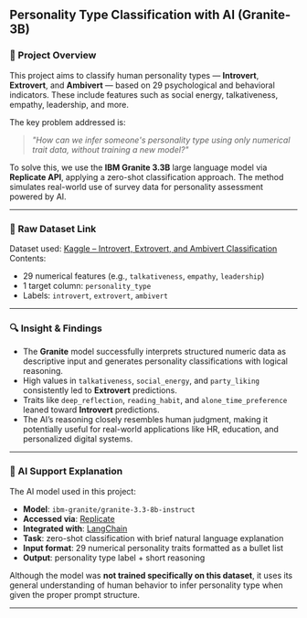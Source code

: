 ## Personality Type Classification with AI (Granite-3B)

### 📌 Project Overview

This project aims to classify human personality types — **Introvert**, **Extrovert**, and **Ambivert** — based on 29 psychological and behavioral indicators.
These include features such as social energy, talkativeness, empathy, leadership, and more.

The key problem addressed is:

> *"How can we infer someone's personality type using only numerical trait data, without training a new model?"*

To solve this, we use the **IBM Granite 3.3B** large language model via **Replicate API**, applying a zero-shot classification approach. The method simulates real-world use of survey data for personality assessment powered by AI.

---

### 📂 Raw Dataset Link

Dataset used: [Kaggle – Introvert, Extrovert, and Ambivert Classification](https://www.kaggle.com/datasets/miadul/introvert-extrovert-and-ambivert-classification)
Contents:
* 29 numerical features (e.g., `talkativeness`, `empathy`, `leadership`)
* 1 target column: `personality_type`
* Labels: `introvert`, `extrovert`, `ambivert`

---

### 🔍 Insight & Findings

* The **Granite** model successfully interprets structured numeric data as descriptive input and generates personality classifications with logical reasoning.
* High values in `talkativeness`, `social_energy`, and `party_liking` consistently led to **Extrovert** predictions.
* Traits like `deep_reflection`, `reading_habit`, and `alone_time_preference` leaned toward **Introvert** predictions.
* The AI’s reasoning closely resembles human judgment, making it potentially useful for real-world applications like HR, education, and personalized digital systems.

---

### 🤖 AI Support Explanation

The AI model used in this project:

* **Model**: `ibm-granite/granite-3.3-8b-instruct`
* **Accessed via**: [Replicate](https://replicate.com)
* **Integrated with**: [LangChain](https://www.langchain.com)
* **Task**: zero-shot classification with brief natural language explanation
* **Input format**: 29 numerical personality traits formatted as a bullet list
* **Output**: personality type label + short reasoning

Although the model was **not trained specifically on this dataset**, it uses its general understanding of human behavior to infer personality type when given the proper prompt structure.

---
